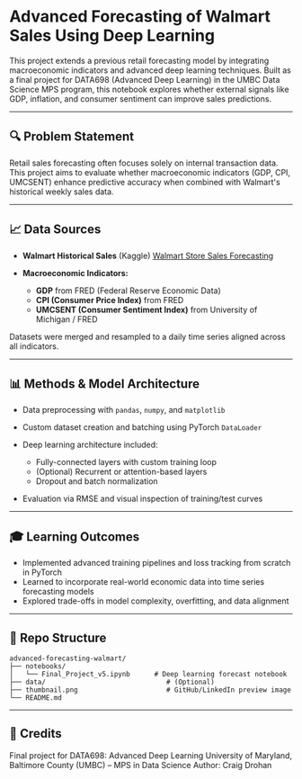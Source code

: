 # Advanced Forecasting of Walmart Sales Using Deep Learning

This project extends a previous retail forecasting model by integrating macroeconomic indicators and advanced deep learning techniques. Built as a final project for DATA698 (Advanced Deep Learning) in the UMBC Data Science MPS program, this notebook explores whether external signals like GDP, inflation, and consumer sentiment can improve sales predictions.

---

## 🔍 Problem Statement

Retail sales forecasting often focuses solely on internal transaction data. This project aims to evaluate whether macroeconomic indicators (GDP, CPI, UMCSENT) enhance predictive accuracy when combined with Walmart's historical weekly sales data.

---

## 📈 Data Sources

* **Walmart Historical Sales** (Kaggle)
  [Walmart Store Sales Forecasting](https://www.kaggle.com/competitions/walmart-recruiting-store-sales-forecasting)

* **Macroeconomic Indicators:**

  * **GDP** from FRED (Federal Reserve Economic Data)
  * **CPI (Consumer Price Index)** from FRED
  * **UMCSENT (Consumer Sentiment Index)** from University of Michigan / FRED

Datasets were merged and resampled to a daily time series aligned across all indicators.

---

## 📊 Methods & Model Architecture

* Data preprocessing with `pandas`, `numpy`, and `matplotlib`
* Custom dataset creation and batching using PyTorch `DataLoader`
* Deep learning architecture included:

  * Fully-connected layers with custom training loop
  * (Optional) Recurrent or attention-based layers
  * Dropout and batch normalization
* Evaluation via RMSE and visual inspection of training/test curves

---

## 🎓 Learning Outcomes

* Implemented advanced training pipelines and loss tracking from scratch in PyTorch
* Learned to incorporate real-world economic data into time series forecasting models
* Explored trade-offs in model complexity, overfitting, and data alignment

---

## 📁 Repo Structure

```
advanced-forecasting-walmart/
├── notebooks/
│   └── Final_Project_v5.ipynb      # Deep learning forecast notebook
├── data/                              # (Optional)
├── thumbnail.png                      # GitHub/LinkedIn preview image
└── README.md
```

---

## 📇 Credits

Final project for DATA698: Advanced Deep Learning
University of Maryland, Baltimore County (UMBC) – MPS in Data Science
Author: Craig Drohan
